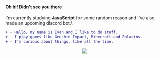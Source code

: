 #### Oh hi! Didn't see you there
I'm currently studying **JavaScript** for some random reason and I've also made an upcoming discord bot.\

```diff
+ - Hello, my name is Ivan and I like to do stuff.
+ - I play games like Genshin Impact, Minecraft and Paladins
+ - I'm curious about things, like all the time.
```

<div align="center">
  <!-- —  Эрик Демидов -->
  <img align="center" src="https://github-readme-stats.vercel.app/api/top-langs/?username=ivnsrrn&hide=shell&title_color=ffffff&text_color=c9cacc&icon_color=2bbc8a&bg_color=1d1f21" />
</div>
